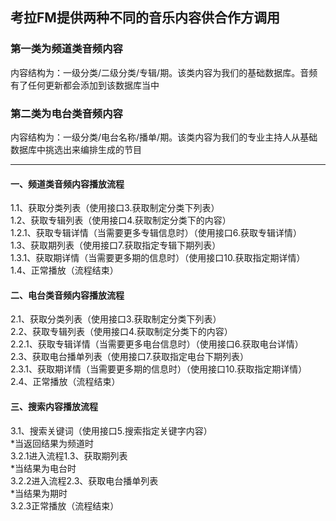 ## 考拉FM提供两种不同的音乐内容供合作方调用

### 第一类为频道类音频内容<br>
内容结构为：一级分类/二级分类/专辑/期。该类内容为我们的基础数据库。音频有了任何更新都会添加到该数据库当中

### 第二类为电台类音频内容<br>
内容结构为：一级分类/电台名称/播单/期。该类内容为我们的专业主持人从基础数据库中挑选出来编排生成的节目

--- 

#### 一、频道类音频内容播放流程
1.1、获取分类列表（使用接口3.获取制定分类下列表）<br>
1.2、获取专辑列表（使用接口4.获取制定分类下的内容）<br>
1.2.1、获取专辑详情（当需要更多专辑信息时）（使用接口6.获取专辑详情）<br>
1.3、获取期列表（使用接口7.获取指定专辑下期列表）<br>
1.3.1、获取期详情（当需要更多期的信息时）（使用接口10.获取指定期详情）<br>
1.4、正常播放（流程结束）<br>

#### 二、电台类音频内容播放流程
2.1、获取分类列表（使用接口3.获取制定分类下列表）<br>
2.2、获取专辑列表（使用接口4.获取制定分类下的内容）<br>
2.2.1、获取专辑详情（当需要更多电台信息时）（使用接口6.获取电台详情）<br>
2.3、获取电台播单列表（使用接口7.获取指定电台下期列表）<br>
2.3.1、获取期详情（当需要更多期的信息时）（使用接口10.获取指定期详情）<br>
2.4、正常播放（流程结束）<br>

#### 三、搜索内容播放流程
3.1、搜索关键词（使用接口5.搜索指定关键字内容）<br>
*当返回结果为频道时<br>
3.2.1进入流程1.3、获取期列表<br>
*当结果为电台时<br>
3.2.2进入流程2.3、获取电台播单列表<br>
*当结果为期时<br>
3.2.3正常播放（流程结束）<br>
